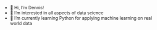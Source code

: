 - 👋 Hi, I’m Dennis!
- 👀 I’m interested in all aspects of data science
- 🌱 I’m currently learning Python for applying machine learning on real world data


<!---
- 💞️ I’m looking to collaborate on ...
- 📫 How to reach me ...

19DeM90/19DeM90 is a ✨ special ✨ repository because its `README.md` (this file) appears on your GitHub profile.
You can click the Preview link to take a look at your changes.
--->
